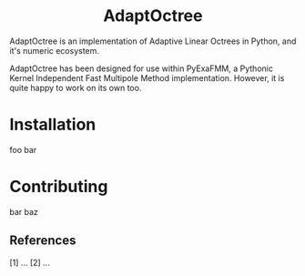 <h1 align='center'> AdaptOctree </h1>

AdaptOctree is an implementation of Adaptive Linear Octrees in Python, and it's numeric ecosystem.

AdaptOctree has been designed for use within PyExaFMM, a Pythonic Kernel Independent Fast Multipole Method 
implementation. However, it is quite happy to work on its own too.

# Installation

foo bar

# Contributing

bar baz

## References

[1] ...
[2] ...

